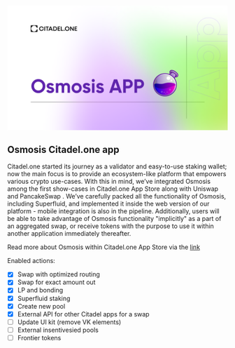 ![osmosis](https://github.com/BaratMaira/OsmosisLogo/blob/main/OsmosisLogo.png?raw=true)

## Osmosis Citadel.one app
   
   Citadel.one started its journey as a validator and easy-to-use staking wallet; now the main focus is to provide an ecosystem-like platform that empowers various crypto use-cases. With this in mind, we’ve integrated Osmosis among the first show-cases in Citadel.one App Store along with Uniswap and PancakeSwap . We’ve carefully packed all the functionality of Osmosis, including Superfluid, and implemented it inside the web version of our platform - mobile integration is also in the pipeline. Additionally, users will be able to take advantage of Osmosis functionality "implicitly" as a part of an aggregated swap, or receive tokens with the purpose to use it within another application immediately thereafter.
   
   Read more about Osmosis within Citadel.one App Store via the [link]


Enabled actions:
- [x] Swap with optimized routing
- [x] Swap for exact amount out
- [x] LP and bonding
- [x] Superfluid staking
- [x] Create new pool
- [x] External API for other Citadel apps for a swap
- [ ] Update UI kit (remove VK elements)
- [ ] External insentivesied pools
- [ ] Frontier tokens

[//]: #

   [link]: <https://medium.com/citadel-one/how-to-use-osmosis-extension-75fc5b6169e5>
   

